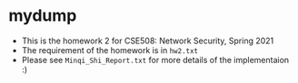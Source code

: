 # mydump
* This is the homework 2 for CSE508: Network Security, Spring 2021
* The requirement of the homework is in ```hw2.txt```
* Please see ```Minqi_Shi_Report.txt``` for more details of the implementaion :)
